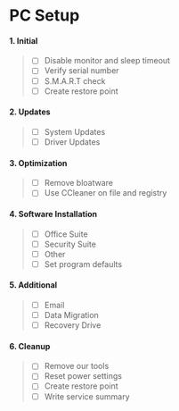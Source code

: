 # PC Setup

#### 1. Initial
> - [ ] Disable monitor and sleep timeout
> - [ ] Verify serial number 
> - [ ] S.M.A.R.T check
> - [ ] Create restore point
 
#### 2. Updates
> - [ ] System Updates
> - [ ] Driver Updates

#### 3. Optimization
> - [ ] Remove bloatware
> - [ ] Use CCleaner on file and registry

#### 4. Software Installation
> - [ ] Office Suite
> - [ ] Security Suite
> - [ ] Other
> - [ ] Set program defaults
 
#### 5. Additional 
> - [ ] Email
> - [ ] Data Migration
> - [ ] Recovery Drive
 
#### 6. Cleanup
> - [ ] Remove our tools
> - [ ] Reset power settings
> - [ ] Create restore point
> - [ ] Write service summary
